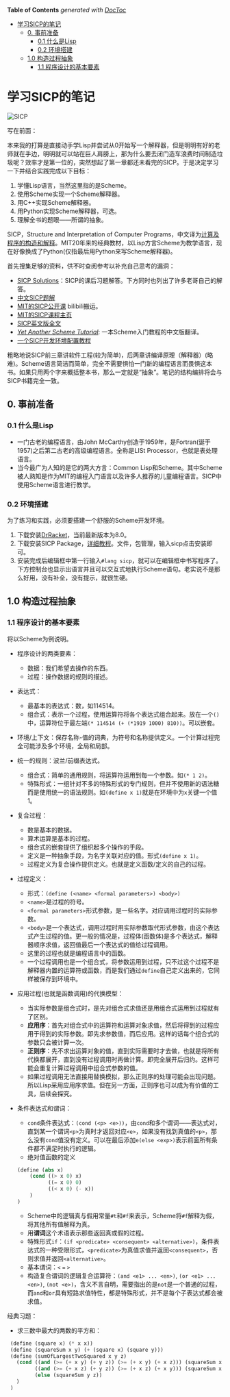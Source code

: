 <!-- START doctoc generated TOC please keep comment here to allow auto update -->
<!-- DON'T EDIT THIS SECTION, INSTEAD RE-RUN doctoc TO UPDATE -->
**Table of Contents**  *generated with [DocToc](https://github.com/thlorenz/doctoc)*

- [学习SICP的笔记](#%E5%AD%A6%E4%B9%A0sicp%E7%9A%84%E7%AC%94%E8%AE%B0)
  - [0. 事前准备](#0-%E4%BA%8B%E5%89%8D%E5%87%86%E5%A4%87)
    - [0.1 什么是Lisp](#01-%E4%BB%80%E4%B9%88%E6%98%AFlisp)
    - [0.2 环境搭建](#02-%E7%8E%AF%E5%A2%83%E6%90%AD%E5%BB%BA)
  - [1.0 构造过程抽象](#10-%E6%9E%84%E9%80%A0%E8%BF%87%E7%A8%8B%E6%8A%BD%E8%B1%A1)
    - [1.1 程序设计的基本要素](#11-%E7%A8%8B%E5%BA%8F%E8%AE%BE%E8%AE%A1%E7%9A%84%E5%9F%BA%E6%9C%AC%E8%A6%81%E7%B4%A0)

<!-- END doctoc generated TOC please keep comment here to allow auto update -->

# 学习SICP的笔记

![SICP](Images/SICP_book_Cover.jpg)

写在前面：

本来我的打算是直接动手学Lisp并尝试从0开始写一个解释器，但是明明有好的老师就在手边，明明就可以站在巨人肩膀上，那为什么要去闭门造车浪费时间制造垃圾呢？效率才是第一位的，突然想起了第一章都还未看完的SICP。于是决定学习一下并结合实践完成以下目标：
1. 学懂Lisp语言，当然这里指的是Scheme。
2. 使用Scheme实现一个Scheme解释器。
3. 用C++实现Scheme解释器。
4. 用Python实现Scheme解释器，可选。
5. 理解全书的题眼——所谓的抽象。

SICP，Structure and Interpretation of Computer Programs，中文译为[计算及程序的构造和解释](https://book.douban.com/subject/1148282/)。MIT20年来的经典教材，以Lisp方言Scheme为教学语言，现在好像换成了Python(仅指最后用Python来写Scheme解释器)。

首先搜集足够的资料，供不时查阅参考以补充自己思考的漏洞：
- [SICP Solutions](http://community.schemewiki.org/?SICP-Solutions)：SICP的课后习题解答。下方同时也列出了许多老哥自己的解答。
- [中文SICP题解](https://sicp.readthedocs.io/en/latest/)
- [MIT的SICP公开课](https://www.bilibili.com/video/BV1Xx41117tr) bilibili搬运。
- [MIT的SICP课程主页](https://ocw.mit.edu/courses/electrical-engineering-and-computer-science/6-001-structure-and-interpretation-of-computer-programs-spring-2005/)
- [SICP英文版全文](https://sarabander.github.io/sicp/html/index.xhtml)
- [*Yet Another Scheme Tutorial*](http://deathking.github.io/yast-cn/): 一本Scheme入门教程的中文版翻译。
- [一个SICP开发环境配置教程](https://zhuanlan.zhihu.com/p/37056659)

粗略地说SICP前三章讲软件工程(较为简单)，后两章讲编译原理（解释器）(略难)。Scheme语言简洁而简单，完全不需要惧怕一门新的编程语言而畏惧这本书。如果只用两个字来概括整本书，那么一定就是“抽象”。笔记的结构编排将会与SICP书籍完全一致。

## 0. 事前准备

### 0.1 什么是Lisp

- 一门古老的编程语言，由John McCarthy创造于1959年，是Fortran(诞于1957)之后第二古老的高级编程语言。全称是LISt Processor，也就是表处理语言。
- 当今最广为人知的是它的两大方言：Common Lisp和Scheme。其中Scheme被人熟知是作为MIT的编程入门语言以及许多人推荐的儿童编程语言。SICP中使用Scheme语言进行教学。

### 0.2 环境搭建

为了练习和实践，必须要搭建一个舒服的Scheme开发环境。

1. 下载安装[DrRacket](https://racket-lang.org/)，当前最新版本为8.0。
2. 下载安装SICP Package，[详细教程](https://docs.racket-lang.org/sicp-manual/)。文件，包管理，输入sicp点击安装即可。
3. 安装完成后编辑框中第一行输入`#lang sicp`，就可以在编辑框中书写程序了。下方控制台也显示出语言并且可以交互式地执行Scheme语句。老实说不是那么好用，没有补全，没有提示，就很生硬。

## 1.0 构造过程抽象

### 1.1 程序设计的基本要素

将以Scheme为例说明。

- 程序设计的两类要素：
    - 数据：我们希望去操作的东西。
    - 过程：操作数据的规则的描述。

- 表达式：
    - 最基本的表达式：数，如114514。
    - 组合式：表示一个过程，使用运算符将各个表达式组合起来。放在一个`()`中，运算符位于最左端`(* 114514 (+ (*1919 1000) 810))`。可以嵌套。
- 环境/上下文：保存名称-值的词典，为符号和名称提供定义。一个计算过程完全可能涉及多个环境，全局和局部。
- 统一的规则：波兰/前缀表达式。
    - 组合式：简单的通用规则，将运算符运用到每一个参数。如`(* 1 2)`。
    - 特殊形式：一组针对不多的特殊形式的专门规则，但并不使用新的语法糖而是使用统一的语法规则。如`(define x 1)`就是在环境中为`x`关键一个值1。
- 复合过程：
    - 数是基本的数据。
    - 算术运算是基本的过程。
    - 组合式的嵌套提供了组织起多个操作的手段。
    - 定义是一种抽象手段，为名字关联对应的值。形式`(define x 1)`。
    - 过程定义为复合操作提供定义。也就是定义函数/定义的自己的过程。
- 过程定义：
    - 形式：`(define (<name> <formal parameters>) <body>)`
    - `<name>`是过程的符号。
    - `<formal parameters>`形式参数，是一些名字。对应调用过程时的实际参数。
    - `<body>`是一个表达式，调用过程时用实际参数取代形式参数，由这个表达式产生过程的值。更一般的情况是，过程体(函数体)是多个表达式，解释器顺序求值，返回值最后一个表达式的值给过程调用。
    - 这里的过程也就是编程语言中的函数。
    - 一个过程调用也是一个组合式，将参数运用到过程，只不过这个过程不是解释器内置的运算符或函数，而是我们通过`define`自己定义出来的，它同样被保存到环境中。
- 应用过程(也就是函数调用)的代换模型：
    - 当实际参数是组合式时，是先对组合式求值还是用组合式运用到过程就有了区别。
    - **应用序**：首先对组合式中的运算符和运算对象求值，然后将得到的过程应用于得到的实际参数。即先求参数值，而后应用。这样的话每个组合式的参数只会被计算一次。
    - **正则序**：先不求出运算对象的值，直到实际需要时才去做，也就是将所有代换都展开，直到没有过程调用时再做计算。即完全展开后归约。这样可能会重复计算过程调用中组合式参数的值。
    - 如果过程调用无法直接用替换模拟，那么正则序的处理可能会出现问题。所以Lisp采用应用序求值。但在另一方面，正则序也可以成为有价值的工具，后续会探究。
- 条件表达式和谓词：
    - `cond`条件表达式：`(cond (<p> <e>))`，由`cond`和多个谓词——表达式对，直到某一个谓词`<p>`为真时才返回对应`<e>`，如果没有找到真值的`<p>`，那么没有`cond`值没有定义。可以在最后添加`e(else <exp>)`表示前面所有条件都不满足时执行的逻辑。
    - 绝对值函数的定义
    ```scheme
    (define (abs x)
        (cond ((> x 0) x)
              ((= x 0) 0)
              ((< x 0) (- x))
        )
    )
    ```
    - Scheme中的逻辑真与假用常量`#t`和`#f`来表示，Scheme将`#f`解释为假，将其他所有值解释为真。
    - 用**谓词**这个术语表示那些返回真或假的过程。
    - 特殊形式`if`：`(if <predicate> <consequent> <alternative>)`，条件表达式的一种受限形式，`<predicate>`为真值求值并返回`<consequent>`，否则求值并返回`<alternative>`。
    - 基本谓词：`<` `=` `>`
    - 构造复合谓词的逻辑复合运算符：`(and <e1> ... <en>)`, `(or <e1> ... <en>)`, `(not <e>)`，含义不言自明，需要指出的是`not`是一个普通的过程，而`and`和`or`具有短路求值特性，都是特殊形式，并不是每个子表达式都会被求值。

经典习题：
- 求三数中最大的两数的平方和：
```scheme
 (define (square x) (* x x)) 
 (define (squareSum x y) (+ (square x) (square y))) 
 (define (sumOfLargestTwoSquared x y z) 
   (cond ((and (>= (+ x y) (+ y z)) (>= (+ x y) (+ x z))) (squareSum x y)) 
         ((and (>= (+ x z) (+ y z)) (>= (+ x z) (+ x y))) (squareSum x z)) 
         (else (squareSum y z)) 
   ) 
 )
```